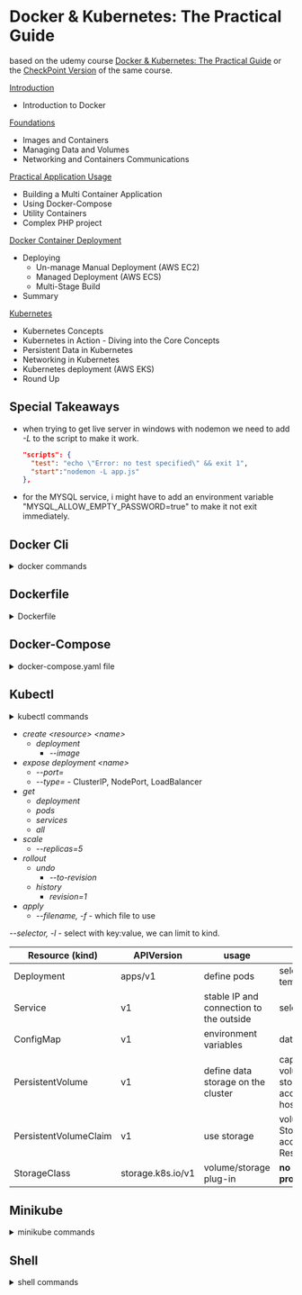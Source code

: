 <!--
ignore these words in spell check for this file
// cSpell:ignore udemy hyperv
-->

# Docker & Kubernetes: The Practical Guide

based on the udemy course [Docker & Kubernetes: The Practical Guide](https://www.udemy.com/course/docker-kubernetes-the-practical-guide/) or the [CheckPoint Version](https://checkpoint.udemy.com/course/docker-kubernetes-the-practical-guide) of the same course. 


[Introduction](lectures/01-introduction.md) 

- Introduction to Docker

[Foundations](lectures/02-foundations.md)

- Images and Containers
- Managing Data and Volumes
- Networking and Containers Communications

[Practical Application Usage](lectures/03-practical.md)

- Building a Multi Container Application
- Using Docker-Compose
- Utility Containers
- Complex PHP project

[Docker Container Deployment](lectures/04-deployment.md)

- Deploying
  - Un-manage Manual Deployment (AWS EC2)
  - Managed Deployment (AWS ECS)
  - Multi-Stage Build
- Summary

[Kubernetes](lectures/05-kubernetes.md)

- Kubernetes Concepts
- Kubernetes in Action - Diving into the Core Concepts
- Persistent Data in Kubernetes
- Networking in Kubernetes
- Kubernetes deployment (AWS EKS)
- Round Up



## Special Takeaways

- when trying to get live server in windows with nodemon we need to add *-L* to the script to make it work.
  ```json 
  "scripts": {
    "test": "echo \"Error: no test specified\" && exit 1",
    "start":"nodemon -L app.js"
  },
  ```
- for the MYSQL service, i might have to add an environment variable "MYSQL_ALLOW_EMPTY_PASSWORD=true" to make it not exit immediately.

## Docker Cli

<details>
<summary>
docker commands
</summary>

docker container run
- *--pull "always|missing|never"*  - the quotes don't matter, we can skip them. "missing" is default.
- *--workdir,-w "folder path"* - overwrite working directory

</details>


## Dockerfile 

<details>
<summary>
Dockerfile
</summary>

[Reference](https://docs.docker.com/engine/reference/builder/)

Stanza | format | usages | note
------------|---------|--------|----
FROM | image:tag | base image | add `as` to label step
WORKDIR | directory | move to folder | create if needed
COPY | source destination | copy contents | NA
RUN | shell command | installing packages, | NA
ENV | name=value | environment variables | NA
ARG | name=default value | build time variables | *--build-arg* in docker image build
EXPOSE | port number | expose port | optional?
VOLUME | location inside image | anonymous volume?| optional
CMD | ["shell","command"] | image starting command | `--from=step`
ENTRYPOINT | ["shell","command"] | entry point when passing a command | limit what we can do with the container. similar to `CMD` in some ways
ADD |
USER |
ONBUILD |
STOPSIGNAL |
HEALTHCHECK |
SHELL |


</details>

## Docker-Compose

<details>
<summary>
docker-compose.yaml file
</summary>

[Reference](https://docs.docker.com/compose/compose-file/compose-file-v3/)
- version:
- services:
  - \<service name>:
    - image:
    - build:
      - context:
      - dockerfile:
      - args:
        - key:value format
    - stdin_open: \<boolean>
    - tty: \<boolean>
    - volumes:
      - list of volume patterns (anonymous, named, bind mounts)
      - can be suffixed with ":ro" or ":delegated"
    - environment:
      - variable:value (key:value format) OR list of variable=value entires
    - env_file:
      - list of \<file location>
    - ports
      - list of "\<external>:\<internal>" ports
    - networks
      - list of networks
    - depends on
      - list of services that need to be up before this one
    - working_dir: override dockerfile 
    - entrypoint: override dockerfile
- networks:
  - \<network name>:
- volumes:
  - named volumes \<volume name>:

commands
- up
  - *--detach,-d*
  - *--build*
  - *--no-build*
  - *--no-start*
- down
- run \<service name> \<arguments>
- exec
- ps
- top
</details>


## Kubectl

<details>
<summary>
kubectl commands
</summary>

</details>

- *create \<resource> \<name>* 
  - *deployment*
    - *--image*
- *expose deployment \<name>*
  - *--port=*
  - *--type=* - ClusterIP, NodePort, LoadBalancer
- *get*
  - *deployment*
  - *pods*
  - *services*
  - *all*
- *scale*
  - *--replicas=5*
- *rollout*
  - *undo*
    - *--to-revision*
  - *history*
    - *revision=1*
- *apply*
  - *--filename, -f* - which file to use

*--selector, -l* - select with key:value, we can limit to kind.

Resource (kind) | APIVersion | usage | spec fields|selector match | values?
-------|-----------|----|-----|------|---
Deployment | apps/v1 | define pods |selector,replicas, template | \[same-file]template:metadata |...
Service | v1 |  stable IP and connection to the outside| selector,type,ports | deployment:template |type: "ClusterIP\NodePort\LoadBalancer"
ConfigMap | v1 | environment variables |data |none |key-value pairs
PersistentVolume | v1 | define data storage on the cluster |capacity, volumeMode, storageClassName, accessModes, hostPath |none | volumeMode: "Filesystem, Block", 
PersistentVolumeClaim | v1 | use storage |volumeName, StorageClassName, accessModes, Resources, |none|accessModes:  "ReadWriteOnce\ReadOnlyManyReadWriteMany"
StorageClass | storage.k8s.io/v1| volume/storage plug-in | **no spec, but has provisioner**| none | none

</details>


## Minikube

<details>
<summary>
minikube commands
</summary>

- *start*
  - *--driver=docker|hyperv*
- *delete*
- *status*
- *dashboard*
- *service* - get ip to use
</details>

## Shell

<details>
<summary>
shell commands
</summary>

```sh
$env:path

# curl get
curl --location --request GET 'localhost/story'
# curl alternative
Invoke-RestMethod 'localhost/story' -Method 'GET' -Headers $headers | ConvertTo-Json 
```
</details>